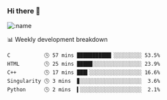 ### Hi there 👋

<!--
**lv2020/lv2020** is a ✨ _special_ ✨ repository because its `README.md` (this file) appears on your GitHub profile.

Here are some ideas to get you started:

- 🔭 I’m currently working on ...
- 🌱 I’m currently learning ...
- 👯 I’m looking to collaborate on ...
- 🤔 I’m looking for help with ...
- 💬 Ask me about ...
- 📫 How to reach me: ...
- 😄 Pronouns: ...
- ⚡ Fun fact: ...
-->
![:name](https://count.getloli.com/get/@:lv2020)
 <!-- waka-box start -->
📊 Weekly development breakdown
```text
C           🕓 57 mins ███████████▏░░░░░░░░░ 53.5%
HTML        🕓 25 mins █████░░░░░░░░░░░░░░░░ 23.9%
C++         🕓 17 mins ███▍░░░░░░░░░░░░░░░░░ 16.6%
Singularity 🕓 3 mins  ▊░░░░░░░░░░░░░░░░░░░░  3.6%
Python      🕓 2 mins  ▍░░░░░░░░░░░░░░░░░░░░  2.1%
```
<!-- Powered by https://github.com/YouEclipse/waka-box-go . -->
<!-- waka-box end -->
